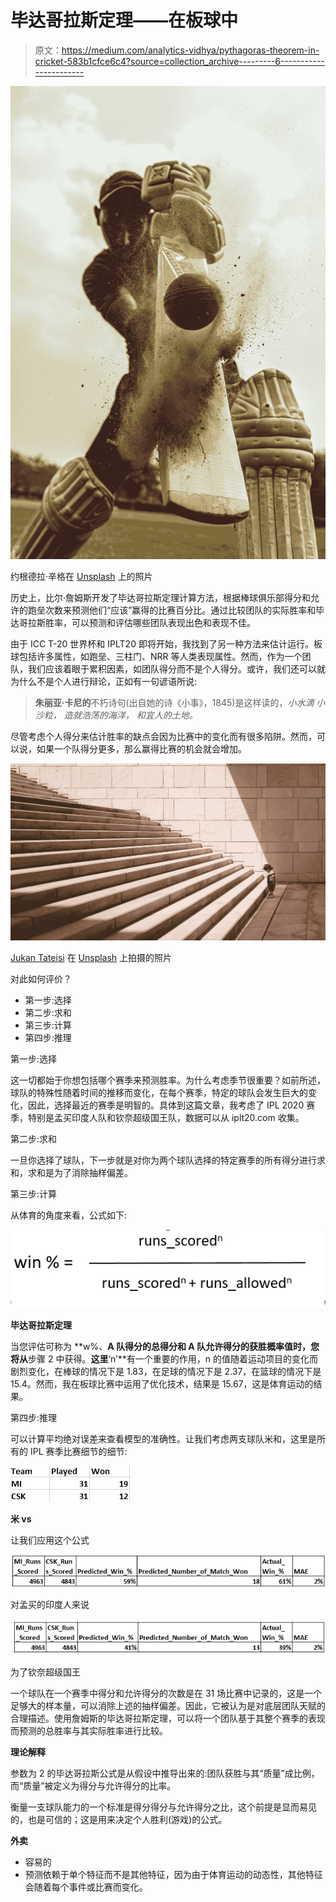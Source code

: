 # 毕达哥拉斯定理——在板球中

> 原文：<https://medium.com/analytics-vidhya/pythagoras-theorem-in-cricket-583b1cfce6c4?source=collection_archive---------6----------------------->

![](img/bd5619729e194a242baec48b4bf8a341.png)

约根德拉·辛格在 [Unsplash](https://unsplash.com?utm_source=medium&utm_medium=referral) 上的照片

历史上，比尔·詹姆斯开发了毕达哥拉斯定理计算方法，根据棒球俱乐部得分和允许的跑垒次数来预测他们“应该”赢得的比赛百分比。通过比较团队的实际胜率和毕达哥拉斯胜率，可以预测和评估哪些团队表现出色和表现不佳。

由于 ICC T-20 世界杯和 IPLT20 即将开始，我找到了另一种方法来估计运行。板球包括许多属性，如跑垒、三柱门、NRR 等人类表现属性。然而，作为一个团队，我们应该着眼于累积因素，如团队得分而不是个人得分。或许，我们还可以就为什么不是个人进行辩论，正如有一句谚语所说:

> **朱丽亚·卡尼的**不朽诗句(出自她的诗《小事》，1845)是这样读的，*小水滴*
> *小沙粒，*
> *造就浩荡的海洋，*
> *和宜人的土地。*

尽管考虑个人得分来估计胜率的缺点会因为比赛中的变化而有很多陷阱。然而，可以说，如果一个队得分更多，那么赢得比赛的机会就会增加。

![](img/e3029001ad439b15a7ee101fe1081c23.png)

[Jukan Tateisi](https://unsplash.com/@tateisimikito?utm_source=medium&utm_medium=referral) 在 [Unsplash](https://unsplash.com?utm_source=medium&utm_medium=referral) 上拍摄的照片

对此如何评价？

*   第一步:选择
*   第二步:求和
*   第三步:计算
*   第四步:推理

第一步:选择

这一切都始于你想包括哪个赛季来预测胜率。为什么考虑季节很重要？如前所述，球队的特殊性随着时间的推移而变化，在每个赛季，特定的球队会发生巨大的变化，因此，选择最近的赛季是明智的。具体到这篇文章，我考虑了 IPL 2020 赛季，特别是孟买印度人队和钦奈超级国王队，数据可以从 iplt20.com 收集。

第二步:求和

一旦你选择了球队，下一步就是对你为两个球队选择的特定赛季的所有得分进行求和，求和是为了消除抽样偏差。

第三步:计算

从体育的角度来看，公式如下:

![](img/15f9f864235e4293a3d3bb5066ea2f9f.png)

**毕达哥拉斯定理**

当您评估可称为 **w%、**A 队得分的总得分和 A 队允许得分的获胜概率值时，您将从**步骤 2 中获得。**这里**‘n’**有一个重要的作用，n 的值随着运动项目的变化而剧烈变化，在棒球的情况下是 1.83，在足球的情况下是 2.37，在篮球的情况下是 15.4。然而，我在板球比赛中运用了优化技术，结果是 15.67，这是体育运动的结果。

第四步:推理

可以计算平均绝对误差来查看模型的准确性。让我们考虑两支球队米和，这里是所有的 IPL 赛季比赛细节的细节:

![](img/c317afac4906beec38183f856222363a.png)

**米 vs**

让我们应用这个公式

![](img/4eca8bb310d123989e4ee701ec7e55e2.png)

对孟买的印度人来说

![](img/caf798c549401eda4870c2c48472419d.png)

为了钦奈超级国王

一个球队在一个赛季中得分和允许得分的次数是在 31 场比赛中记录的，这是一个足够大的样本量，可以消除上述的抽样偏差。因此，它被认为是对底层团队天赋的合理描述。使用詹姆斯的毕达哥拉斯定理，可以将一个团队基于其整个赛季的表现而预测的总胜率与其实际胜率进行比较。

**理论解释**

参数为 2 的毕达哥拉斯公式是从假设中推导出来的:团队获胜与其“质量”成比例，而“质量”被定义为得分与允许得分的比率。

衡量一支球队能力的一个标准是得分得分与允许得分之比，这个前提是显而易见的，也是可信的；这是用来决定个人胜利(游戏)的公式。

**外卖**

*   容易的
*   预测依赖于单个特征而不是其他特征，因为由于体育运动的动态性，其他特征会随着每个事件或比赛而变化。